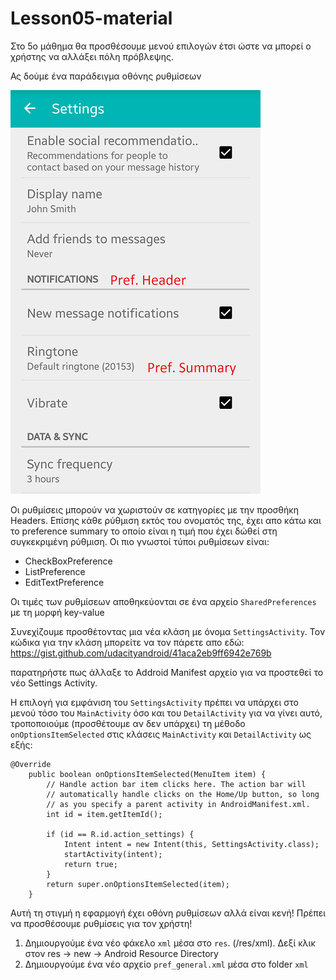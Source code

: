 # Lesson05-material

Στο 5ο μάθημα θα προσθέσουμε μενού επιλογών έτσι ώστε να μπορεί ο χρήστης να αλλάξει πόλη πρόβλεψης. 

Ας δούμε ένα παράδειγμα οθόνης ρυθμίσεων

![Pref screen](https://github.com/UomMobileDevelopment/Lesson05-material/blob/master/preferences.png)

Οι ρυθμίσεις μπορούν να χωριστούν σε κατηγορίες με την προσθήκη Headers. Επίσης κάθε ρύθμιση εκτός του ονοματός της, έχει απο κάτω και το preference summary το οποίο είναι η τιμή που έχει δώθεί στη συγκεκριμένη ρύθμιση. 
Οι πιο γνωστοί τύποι ρυθμίσεων είναι:

- CheckBoxPreference
- ListPreference
- EditTextPreference

Οι τιμές των ρυθμίσεων αποθηκεύονται σε ένα αρχείο ```SharedPreferences``` με τη μορφή key-value


Συνεχίζουμε προσθέτοντας μια νέα κλάση με όνομα ```SettingsActivity```. Τον κώδικα για την κλάση μπορείτε να τον πάρετε απο εδώ: 
https://gist.github.com/udacityandroid/41aca2eb9ff6942e769b

παρατηρήστε πως άλλαξε το Addroid Manifest αρχείο για να προστεθεί το νέο Settings Activity.

Η επιλογή για εμφάνιση του ``SettingsActivity`` πρέπει να υπάρχει στο μενού τόσο του ``MainActivity`` όσο και του ``DetailActivity``
για να γίνει αυτό, τροποποιούμε (προσθέτουμε αν δεν υπάρχει) τη μέθοδο ``onOptionsItemSelected`` στις κλάσεις  ``MainActivity``  και  ``DetailActivity`` ως εξής:

```
@Override
    public boolean onOptionsItemSelected(MenuItem item) {
        // Handle action bar item clicks here. The action bar will
        // automatically handle clicks on the Home/Up button, so long
        // as you specify a parent activity in AndroidManifest.xml.
        int id = item.getItemId();

        if (id == R.id.action_settings) {
            Intent intent = new Intent(this, SettingsActivity.class);
            startActivity(intent);
            return true;
        }
        return super.onOptionsItemSelected(item);
    }
```

Αυτή τη στιγμή η εφαρμογή έχει οθόνη ρυθμίσεων αλλά είναι κενή! Πρέπει να προσθέσουμε ρυθμίσεις για τον χρήστη!

1. Δημιουργούμε ένα νέο φάκελο ``xml`` μέσα στο ``res``. (/res/xml). Δεξί κλικ στον res -> new -> Android Resource Directory
2. Δημιουργούμε ένα νέο αρχείο ``pref_general.xml`` μέσα στο folder ``xml``
